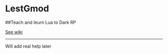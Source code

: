 # LestGmod
##Teach and leurn Lua to Dark RP

[See wiki](https://github.com/tareoflight/LetsGmod/wiki)

*** 

Will add real help later